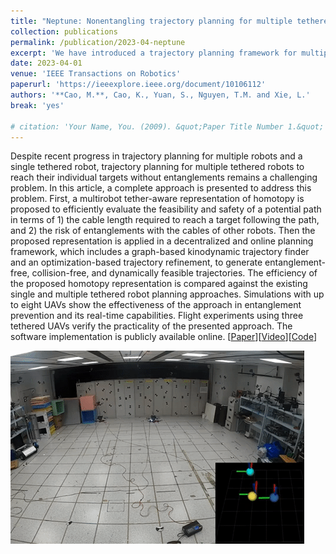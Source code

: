 ```yaml
---
title: "Neptune: Nonentangling trajectory planning for multiple tethered unmanned vehicles"
collection: publications
permalink: /publication/2023-04-neptune
excerpt: 'We have introduced a trajectory planning framework for multiple tethered unmanned vehicles. The framework lewverages a proposed representation of homotopy that efficiently captures the interactions among the robots, and generates trajectories in an online and decentralized manner. \[[Video](https://youtu.be/8b1RlDvQsi0?si=5a1XaOBbJUw2tFsK)\]\[[Code](https://github.com/caomuqing/neptune)\]'
date: 2023-04-01
venue: 'IEEE Transactions on Robotics'
paperurl: 'https://ieeexplore.ieee.org/document/10106112'
authors: '**Cao, M.**, Cao, K., Yuan, S., Nguyen, T.M. and Xie, L.'
break: 'yes'

# citation: 'Your Name, You. (2009). &quot;Paper Title Number 1.&quot; <i>Journal 1</i>. 1(1).'
---
```


Despite recent progress in trajectory planning for multiple robots and a single tethered robot, trajectory planning for multiple tethered robots to reach their individual targets without entanglements remains a challenging problem. In this article, a complete approach is presented to address this problem. First, a multirobot tether-aware representation of homotopy is proposed to efficiently evaluate the feasibility and safety of a potential path in terms of 1) the cable length required to reach a target following the path, and 2) the risk of entanglements with the cables of other robots. Then the proposed representation is applied in a decentralized and online planning framework, which includes a graph-based kinodynamic trajectory finder and an optimization-based trajectory refinement, to generate entanglement-free, collision-free, and dynamically feasible trajectories. The efficiency of the proposed homotopy representation is compared against the existing single and multiple tethered robot planning approaches. Simulations with up to eight UAVs show the effectiveness of the approach in entanglement prevention and its real-time capabilities. Flight experiments using three tethered UAVs verify the practicality of the presented approach. The software implementation is publicly available online. \[[Paper](https://ieeexplore.ieee.org/document/10106112)\]\[[Video](https://youtu.be/8b1RlDvQsi0?si=5a1XaOBbJUw2tFsK)\]\[[Code](https://github.com/caomuqing/neptune)\]

<img style="float: center;" src="/images/rss2.gif">



<!-- Recommended citation: Your Name, You. (2009). "Paper Title Number 1." <i>Journal 1</i>. 1(1). -->